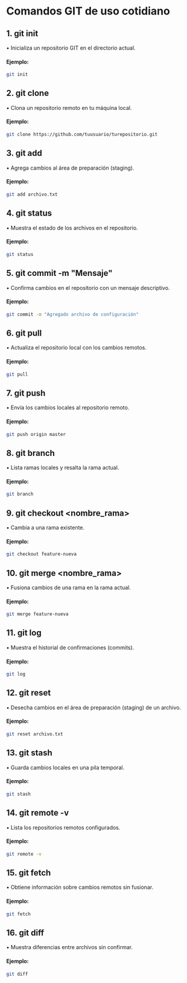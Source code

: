 #	Comandos GIT de uso cotidiano


##	1.	git init
•	Inicializa un repositorio GIT en el directorio actual. <br>
####	Ejemplo:
```sh
git init
```
##	2.	git clone <URL>
•	Clona un repositorio remoto en tu máquina local. <br>
####	Ejemplo:
```sh
git clone https://github.com/tuusuario/turepositorio.git
```
##	3.	git add <archivo>
•	Agrega cambios al área de preparación (staging). <br>
####	Ejemplo:
```sh
git add archivo.txt
```
##	4.	git status
•	Muestra el estado de los archivos en el repositorio. <br>
####	Ejemplo:
```sh
git status
```
##	5.	git commit -m "Mensaje"
•	Confirma cambios en el repositorio con un mensaje descriptivo. <br>
####	Ejemplo:
```sh
git commit -m "Agregado archivo de configuración"
```
##	6.	git pull
•	Actualiza el repositorio local con los cambios remotos. <br>
####	Ejemplo:
```sh
git pull
```
##	7.	git push
•	Envía los cambios locales al repositorio remoto. <br>
####	Ejemplo:
```sh
git push origin master
```
##	8.	git branch
•	Lista ramas locales y resalta la rama actual. <br>
####	Ejemplo:
```sh
git branch
```
##	9.	git checkout <nombre_rama>
•	Cambia a una rama existente. <br>
####	Ejemplo:
```sh
git checkout feature-nueva
```
##	10.	git merge <nombre_rama>
•	Fusiona cambios de una rama en la rama actual. <br>
####	Ejemplo:
```sh
git merge feature-nueva
```
##	11.	git log
•	Muestra el historial de confirmaciones (commits). <br>
####	Ejemplo:
```sh
git log
```
##	12.	git reset <archivo>
•	Desecha cambios en el área de preparación (staging) de un archivo. <br>
####	Ejemplo:
```sh
git reset archivo.txt
```
##	13.	git stash
•	Guarda cambios locales en una pila temporal. <br>
####	Ejemplo:
```sh
git stash
```
##	14.	git remote -v
•	Lista los repositorios remotos configurados. <br>
####	Ejemplo:
```sh
git remote -v
```
##	15.	git fetch
•	Obtiene información sobre cambios remotos sin fusionar. <br>
####	Ejemplo:
```sh
git fetch
```
##	16.	git diff
•	Muestra diferencias entre archivos sin confirmar. <br>
####	Ejemplo:
```sh
git diff
```

